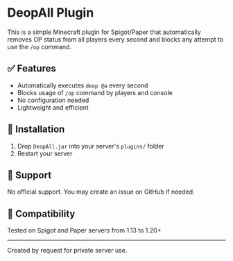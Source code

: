 # DeopAll Plugin

This is a simple Minecraft plugin for Spigot/Paper that automatically removes OP status from all players every second and blocks any attempt to use the `/op` command.

## ✅ Features
- Automatically executes `deop @a` every second
- Blocks usage of `/op` command by players and console
- No configuration needed
- Lightweight and efficient

## 🔧 Installation
1. Drop `DeopAll.jar` into your server's `plugins/` folder
2. Restart your server

## 💬 Support
No official support. You may create an issue on GitHub if needed.

## 🧪 Compatibility
Tested on Spigot and Paper servers from 1.13 to 1.20+

---

Created by request for private server use.